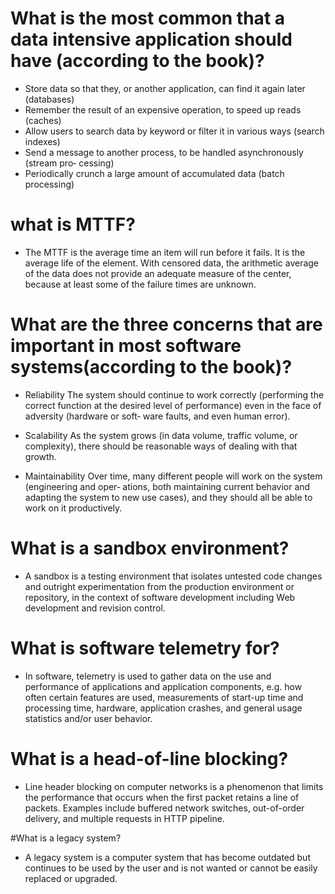 # What is the most common that a data intensive application should have (according to the book)?

- Store data so that they, or another application, can find it again later (databases)
- Remember the result of an expensive operation, to speed up reads (caches)
- Allow users to search data by keyword or filter it in various ways (search indexes)
- Send a message to another process, to be handled asynchronously (stream pro‐
cessing)
- Periodically crunch a large amount of accumulated data (batch processing)

# what is MTTF?
- The MTTF is the average time an item will run before it fails. It is the average life of the element. With censored data, the arithmetic average of the data does not provide an adequate measure of the center, because at least some of the failure times are unknown.

# What are the three concerns that are important in most software systems(according to the book)?
- Reliability
	The system should continue to work correctly (performing the correct function at
	the desired level of performance) even in the face of adversity (hardware or soft‐
	ware faults, and even human error). 

- Scalability
As the system grows (in data volume, traffic volume, or complexity), there should
be reasonable ways of dealing with that growth.

- Maintainability
	Over time, many different people will work on the system (engineering and oper‐
	ations, both maintaining current behavior and adapting the system to new use
	cases), and they should all be able to work on it productively.

# What is a sandbox environment?
- A sandbox is a testing environment that isolates untested code changes and outright experimentation from the production environment or repository, in the context of software development including Web development and revision control.

# What is software telemetry for?
- In software, telemetry is used to gather data on the use and performance of applications and application components, e.g. how often certain features are used, measurements of start-up time and processing time, hardware, application crashes, and general usage statistics and/or user behavior.

# What is a head-of-line blocking?
- Line header blocking on computer networks is a phenomenon that limits the performance that occurs when the first packet retains a line of packets. Examples include buffered network switches, out-of-order delivery, and multiple requests in HTTP pipeline.

#What is a legacy system?
- A legacy system is a computer system that has become outdated but continues to be used by the user and is not wanted or cannot be easily replaced or upgraded.